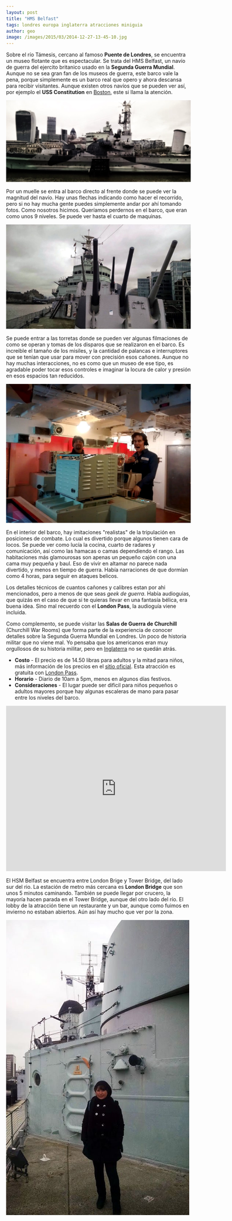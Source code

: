 ```yaml
---
layout: post
title: "HMS Belfast"
tags: londres europa inglaterra atracciones miniguia
author: geo
image: /images/2015/03/2014-12-27-13-45-10.jpg
---
```

Sobre el río Támesis, cercano al famoso **Puente de Londres**, se encuentra un museo flotante que es espectacular. Se trata del HMS Belfast, un navío de guerra del ejercito britanico usado en la **Segunda Guerra Mundial**. Aunque no se sea gran fan de los museos de guerra, este barco vale la pena, porque simplemente es un barco real que opero y ahora descansa para recibir visitantes. Aunque existen otros navíos que se pueden ver así, por ejemplo el **USS Constitution** en [Boston](/tag/boston), este si llama la atención.

![HMS Belfast visto desde el Támesis](/images/2015/03/2014-12-27-13-45-10.jpg)

Por un muelle se entra al barco directo al frente donde se puede ver la magnitud del navío. Hay unas flechas indicando como hacer el recorrido, pero si no hay mucha gente puedes simplemente andar por ahí tomando fotos. Como nosotros hicimos. Queríamos perdernos en el barco, que eran como unos 9 niveles. Se puede ver hasta el cuarto de maquinas.

![Frente del HMS Belfast](/images/2015/03/2014-12-27-13-26-10.jpg)

Se puede entrar a las torretas donde se pueden ver algunas filmaciones de como se operan y tomas de los disparos que se realizaron en el barco. Es increible el tamaño de los misiles, y la cantidad de palancas e interruptores que se tenían que usar para mover con precisión esos cañones. Aunque no hay muchas interacciones, no es como que un museo de ese tipo, es agradable poder tocar esos controles e imaginar la locura de calor y presión en esos espacios tan reducidos.

![En el interior del barco](/images/2015/03/2014-12-27-13-34-52.jpg)

En el interior del barco, hay imitaciones "realistas" de la tripulación en posiciones de combate. Lo cual es divertido porque algunos tienen cara de locos. Se puede ver como lucía la cocina, cuarto de radares y comunicación, así como las hamacas o camas dependiendo el rango. Las habitaciones más glamourosas son apenas un pequeño cajón con una cama muy pequeña y baul. Eso de vivir en altamar no parece nada divertido, y menos en tiempo de guerra. Había narraciones de que dormían como 4 horas, para seguir en ataques belicos.

Los detalles técnicos de cuantos cañones y calibres estan por ahi mencionados, pero a menos de que seas *geek de guerra*. Había audioguias, que quizás en el caso de que si te quieras llevar en una fantasía bélica, era buena idea. Sino mal recuerdo con el **London Pass**, la audioguía viene incluida.

Como complemento, se puede visitar las **Salas de Guerra de Churchill** (Churchill War Rooms) que forma parte de la experiencia de conocer detalles sobre la Segunda Guerra Mundial en Londres. Un poco de historia militar que no viene mal. Yo pensaba que los americanos eran muy orgullosos de su historia militar, pero en [Inglaterra](/tag/reino-unido) no se quedán atrás.

* **Costo** - El precio es de 14.50 libras para adultos y la mitad para niños, más información de los precios en el [sitio oficial](http://www.iwm.org.uk/visits/hms-belfast/tickets). Esta atracción es gratuita con [London Pass](/citypass).
* **Horario** - Diario de 10am a 5pm, menos en algunos días festivos.
* **Consideraciones** - El lugar puede ser dificil para niños pequeños o adultos mayores porque hay algunas escaleras de mano para pasar entre los niveles del barco.

<iframe src="https://www.google.com/maps/embed?pb=!1m14!1m8!1m3!1d4966.846817066368!2d-0.0767262803408196!3d51.50544765092974!3m2!1i1024!2i768!4f13.1!3m3!1m2!1s0x0000000000000000%3A0x0b5fcfd348020fae!2sHMS+Belfast!5e0!3m2!1sen!2sus!4v1425506453908" width="600" height="450" frameborder="0" style="border:0"></iframe>

El HSM Belfast se encuentra entre London Brige y Tower Bridge, del lado sur del rio. La estación de metro más cercana es **London Bridge** que son unos 5 minutos caminando. También se puede llegar por crucero, la mayoría hacen parada en el Tower Bridge, aunque del otro lado del río. El lobby de la atracción tiene un restaurante y un bar, aunque como fuimos en invierno no estaban abiertos. Aún así hay mucho que ver por la zona.

![Rox de marinera](/images/2015/03/2014-12-27-13-16-32.jpg)
